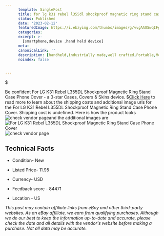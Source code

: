 ```yaml
---
      template: SinglePost
      title: for lg k31 rebel l355dl shockproof magnetic ring stand case phone cover
      status: Published
      date: '2023-02-12'
      featuredImage: https://i.ebayimg.com/thumbs/images/g/vvgAAOSwqIFg7O0w/s-l225.jpg
      categories: 
      excerpt: >-
        [smartphone,device ,hand held device]
      meta:
      canonicalLink: ''
      description: [handheld,industrially made,well crafted,Portable,Mobile,Compact,Convenient,Lightweight,Maneuverable,Man-portable,Miniature,Carriable,Hand-held,Light,Holdable,Transportable,Mobile device,Pocket-sized,On-the-go,Wireless,Cordless,Compact size,Convenient size, smartphone,device ,hand held device]
      noindex: false
      
        
---
```

$

Be confident For LG K31 Rebel L355DL Shockproof Magnetic Ring Stand Case Phone Cover - a 3-star Cases, Covers & Skins device.
$[Click Here](https://www.ebay.com/itm/144111572564?hash=item218db81654%3Ag%3AvvgAAOSwqIFg7O0w&mkevt=1&mkcid=1&mkrid=711-53200-19255-0&campid=%253CePNCampaignId%253E&customid=%253CreferenceId%253E&toolid=10049) to read more to learn about the shipping costs and additional image urls for the For LG K31 Rebel L355DL Shockproof Magnetic Ring Stand Case Phone Cover. Shipping cost is undefined. Here is how the product looks ![check vendor page](https://i.ebayimg.com/thumbs/images/g/vvgAAOSwqIFg7O0w/s-l225.jpg)and the additional images are![For LG K31 Rebel L355DL Shockproof Magnetic Ring Stand Case Phone Cover](https://i.ebayimg.com/images/g/vvgAAOSwqIFg7O0w/s-l1200.jpg)![check vendor page](https://origin-galleryplus.ebayimg.com/ws/web/144111572564_2_0_1/225x225.jpg,https://origin-galleryplus.ebayimg.com/ws/web/144111572564_3_0_1/225x225.jpg,https://origin-galleryplus.ebayimg.com/ws/web/144111572564_4_0_1/225x225.jpg,https://origin-galleryplus.ebayimg.com/ws/web/144111572564_5_0_1/225x225.jpg,https://origin-galleryplus.ebayimg.com/ws/web/144111572564_6_0_1/225x225.jpg,https://origin-galleryplus.ebayimg.com/ws/web/144111572564_7_0_1/225x225.jpg,https://origin-galleryplus.ebayimg.com/ws/web/144111572564_8_0_1/225x225.jpg,https://origin-galleryplus.ebayimg.com/ws/web/144111572564_9_0_1/225x225.jpg,https://origin-galleryplus.ebayimg.com/ws/web/144111572564_10_0_1/225x225.jpg,https://origin-galleryplus.ebayimg.com/ws/web/144111572564_11_0_1/225x225.jpg,https://origin-galleryplus.ebayimg.com/ws/web/144111572564_12_0_1/225x225.jpg)



 ## Technical Facts 



     
      

 - Condition- New 


      

 - Listed Price- 11.95 


      

 - Currency- USD 


      

 - Feedback score - 84471 


      

 - Location - US 


      
      

 *_This post may contain affiliate links from eBay and other third-party websites. As an eBay affiliate, we earn from qualifying purchases. Although we do our best to keep the information up-to-date and accurate, please check the date and all details with the vendor's website before making a purchase. Not all data may be accurate._*






